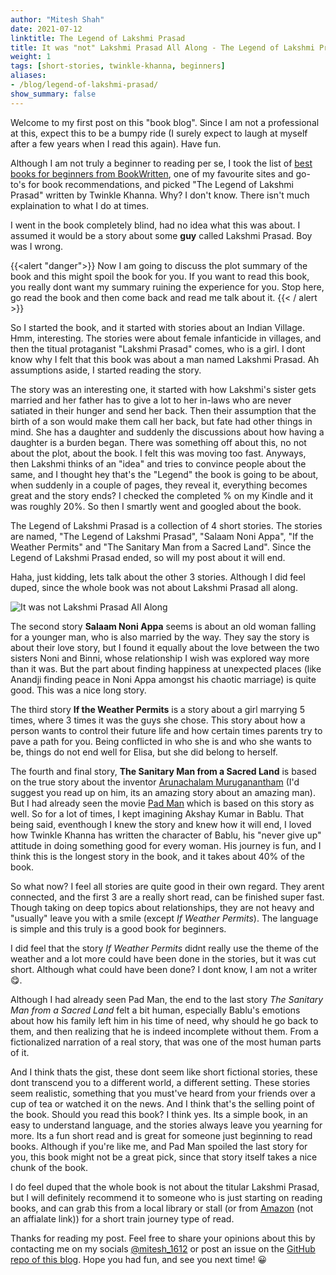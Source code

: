 ```yaml
---
author: "Mitesh Shah"
date: 2021-07-12
linktitle: The Legend of Lakshmi Prasad
title: It was "not" Lakshmi Prasad All Along - The Legend of Lakshmi Prasad
weight: 1
tags: [short-stories, twinkle-khanna, beginners]
aliases:
- /blog/legend-of-lakshmi-prasad/
show_summary: false 
---
```


Welcome to my first post on this "book blog". Since I am not a professional at this, expect this to be a bumpy ride (I surely expect to laugh at myself after a few years when I read this again). Have fun.

Although I am not truly a beginner to reading per se, I took the list of [best books for beginners from BookWritten](https://bookwritten.com/best-books-to-read-for-beginners/3936/), one of my favourite sites and go-to's for book recommendations, and picked "The Legend of Lakshmi Prasad" written by Twinkle Khanna. Why? I don't know. There isn't much explaination to what I do at times.

I went in the book completely blind, had no idea what this was about. I assumed it would be a story about some **guy** called Lakshmi Prasad. Boy was I wrong.

{{<alert "danger">}}
Now I am going to discuss the plot summary of the book and this might spoil the book for you. If you want to read this book, you really dont want my summary ruining the experience for you. Stop here, go read the book and then come back and read me talk about it.
{{< / alert >}}

So I started the book, and it started with stories about an Indian Village. Hmm, interesting. The stories were about female infanticide in villages, and then the titual protaganist "Lakshmi Prasad" comes, who is a girl. I dont know why I felt that this book was about a man named Lakshmi Prasad. Ah assumptions aside, I started reading the story.

The story was an interesting one, it started with how Lakshmi's sister gets married and her father has to give a lot to her in-laws who are never satiated in their hunger and send her back. Then their assumption that the birth of a son would make them call her back, but fate had other things in mind. She has a daughter and suddenly the discussions about how having a daughter is a burden began. There was something off about this, no not about the plot, about the book. I felt this was moving too fast. Anyways, then Lakshmi thinks of an "idea" and tries to convince people about the same, and I thought hey that's the "Legend" the book is going to be about, when suddenly in a couple of pages, they reveal it, everything becomes great and the story ends? I checked the completed % on my Kindle and it was roughly 20%. So then I smartly went and googled about the book.

The Legend of Lakshmi Prasad is a collection of 4 short stories. The stories are named, "The Legend of Lakshmi Prasad", "Salaam Noni Appa", "If the Weather Permits" and "The Sanitary Man from a Sacred Land". Since the Legend of Lakshmi Prasad ended, so will my post about it will end.

Haha, just kidding, lets talk about the other 3 stories. Although I did feel duped, since the whole book was not about Lakshmi Prasad all along.

![It was not Lakshmi Prasad All Along](../../../../images/NotAllAlong.png)

The second story **Salaam Noni Appa** seems is about an old woman falling for a younger man, who is also married by the way. They say the story is about their love story, but I found it equally about the love between the two sisters Noni and Binni, whose relationship I wish was explored way more than it was. But the part about finding happiness at unexpected places (like Anandji finding peace in Noni Appa amongst his chaotic marriage) is quite good. This was a nice long story.

The third story **If the Weather Permits** is a story about a girl marrying 5 times, where 3 times it was the guys she chose. This story about how a person wants to control their future life and how certain times parents try to pave a path for you. Being conflicted in who she is and who she wants to be, things do not end well for Elisa, but she did belong to herself.

The fourth and final story, **The Sanitary Man from a Sacred Land** is based on the true story about the inventor [Arunachalam Muruganantham](https://en.wikipedia.org/wiki/Arunachalam_Muruganantham) (I'd suggest you read up on him, its an amazing story about an amazing man). But I had already seen the movie [Pad Man](https://en.wikipedia.org/wiki/Pad_Man_(film)) which is based on this story as well. So for a lot of times, I kept imagining Akshay Kumar in Bablu. That being said, eventhough I knew the story and knew how it will end, I loved how Twinkle Khanna has written the character of Bablu, his "never give up" attitude in doing something good for every woman. His journey is fun, and I think this is the longest story in the book, and it takes about 40% of the book.

So what now? I feel all stories are quite good in their own regard. They arent connected, and the first 3 are a really short read, can be finished super fast. Though taking on deep topics about relationships, they are not heavy and "usually" leave you with a smile (except *If Weather Permits*). The language is simple and this truly is a good book for beginners.

I did feel that the story *If Weather Permits* didnt really use the theme of the weather and a lot more could have been done in the stories, but it was cut short. Although what could have been done? I dont know, I am not a writer 😋.

Although I had already seen Pad Man, the end to the last story *The Sanitary Man from a Sacred Land* felt a bit human, especially Bablu's emotions about how his family left him in his time of need, why should he go back to them, and then realizing that he is indeed incomplete without them. From a fictionalized narration of a real story, that was one of the most human parts of it.

And I think thats the gist, these dont seem like short fictional stories, these dont transcend you to a different world, a different setting. These stories seem realistic, something that you must've heard from your friends over a cup of tea or watched it on the news. And I think that's the selling point of the book. Should you read this book? I think yes. Its a simple book, in an easy to understand language, and the stories always leave you yearning for more. Its a fun short read and is great for someone just beginning to read books. Although if you're like me, and Pad Man spoiled the last story for you, this book might not be a great pick, since that story itself takes a nice chunk of the book.

I do feel duped that the whole book is not about the titular Lakshmi Prasad, but I will definitely recommend it to someone who is just starting on reading books, and can grab this from a local library or stall (or from [Amazon](https://www.amazon.in/Legend-Lakshmi-Prasad-Twinkle-Khanna/dp/938622805X) (not an affialate link)) for a short train journey type of read.

Thanks for reading my post. Feel free to share your opinions about this by contacting me on my socials [@mitesh_1612](https://twitter.com/mitesh_1612) or post an issue on the [GitHub repo of this blog](https://github.com/mitesh1612/book-blog). Hope you had fun, and see you next time! 😀